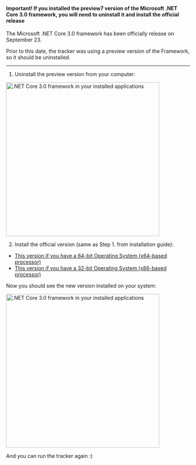 #### Important! If you installed the preview7 version of the Microsoft .NET Core 3.0 framework, you will need to uninstall it and install the official release

The Microsoft .NET Core 3.0 framework has been officially release on September 23.

Prior to this date, the tracker was using a preview version of the Framework, so it should be uninstalled.

<hr />

1. Uninstall the preview version from your computer:

<img src="https://i.imgur.com/dDvit1A.png" width="420" alt=".NET Core 3.0 framework in your installed applications">

2. Install the official version (same as Step 1. from installation guide):

- [This version if you have a 64-bit Operating System (x64-based processor)](https://dotnet.microsoft.com/download/thank-you/dotnet-sdk-3.0.100-windows-x64-installer)
- [This version if you have a 32-bit Operating System (x86-based processor)](https://dotnet.microsoft.com/download/thank-you/dotnet-sdk-3.0.100-windows-x86-installer)

Now you should see the new version installed on your system:

<img src="https://i.imgur.com/tkQv2TZ.png" width="420" alt=".NET Core 3.0 framework in your installed applications">

And you can run the tracker again :)

